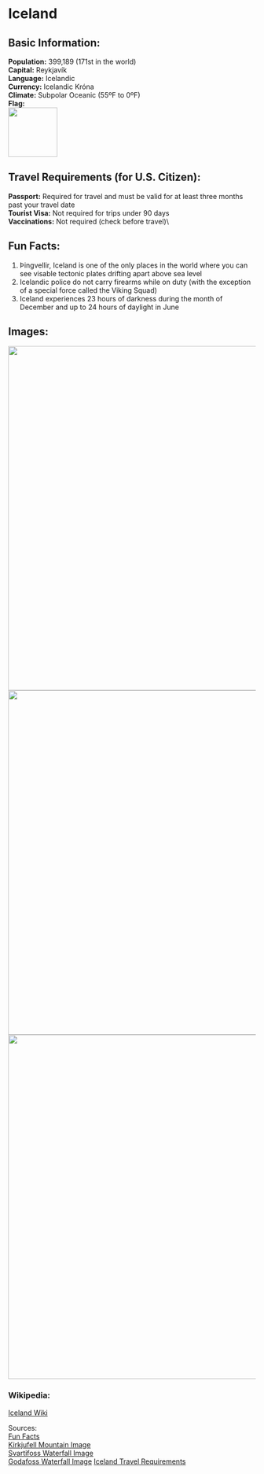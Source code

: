 # Iceland 

## Basic Information:

**Population:** 399,189 (171st in the world)\
**Capital:** Reykjavík\
**Language:** Icelandic\
**Currency:** Icelandic Króna\
**Climate:** Subpolar Oceanic (55ºF to 0ºF)\
**Flag:**\
<img src= "https://upload.wikimedia.org/wikipedia/commons/thumb/c/ce/Flag_of_Iceland.svg/472px-Flag_of_Iceland.svg.png" Width = "100"> 
## Travel Requirements (for U.S. Citizen):
**Passport:** Required for travel and must be valid for at least three months past your travel date\
**Tourist Visa:** Not required for trips under 90 days\
**Vaccinations:** Not required (check before travel)\
## Fun Facts:
1. Þingvellir, Iceland is one of the only places in the world where you can see visable tectonic plates drifting apart above sea level
2.  Icelandic police do not carry firearms while on duty (with the exception of a special force called the Viking Squad)
3. Iceland experiences 23 hours of darkness during the month of December and up to 24 hours of daylight in June
## Images:
<img src= "https://static.independent.co.uk/2023/05/04/10/iStock-1058181722.jpg" Width = "700"> 
<img src= "https://www.campervaniceland.com/assets/img/blog/294.png" Width= "700">
<img src="https://cdn.sanity.io/images/np2gumla/production/6b411add707ab71b78b95b0915ede97d9c9c5f68-4743x3162.jpg?w=3840&h=2240&fit=crop&rect=171,252,4256,2341&fp-x=0.4845890410958904&fp-y=0.4498642478094533&auto=format" Width= "700">

### Wikipedia:
[Iceland Wiki](https://en.wikipedia.org/wiki/Iceland)

Sources:\
[Fun Facts](https://www.princess.com/en-int/blog/10-fun-facts-about-iceland)\
[Kirkjufell Mountain Image](https://www.independent.co.uk/travel/europe/iceland/northern-lights-iceland-holidays-when-visit-b2332294.html)\
[Svartifoss Waterfall Image](https://www.campervaniceland.com/blog/natural-attractions/black-waterfall-svartifoss)\
[Godafoss Waterfall Image](https://www.costacruises.eu/excursions/22/2222.html)
[Iceland Travel Requirements](https://travel.state.gov/content/travel/en/international-travel/International-Travel-Country-Information-Pages/Iceland.html)
